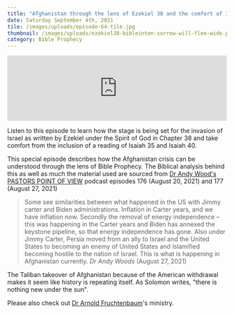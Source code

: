 ```yaml
---
title: "Afghanistan through the lens of Ezekiel 38 and the comfort of Isaiah "
date: Saturday September 4th, 2021
tile: /images/uploads/episode-64-tile.jpg
thumbnail: /images/uploads/ezekiel38-bibleinten-sorrow-will-flee-wide.png
category: Bible Prophecy
---
```

<iframe title="0064 - PROPHECY UPDATE - Sorrow and sighing will flee" allowtransparency="true" height="150" width="100%" style="border: none; min-width: min(100%, 430px);" scrolling="no" data-name="pb-iframe-player" src="https://www.podbean.com/player-v2/?i=p5wz7-10d0226-pb&from=pb6admin&share=1&download=1&rtl=0&fonts=Arial&skin=1&font-color=auto&btn-skin=7"></iframe>

Listen to this episode to learn how the stage is being set for the invasion of Israel as written by Ezekiel under the Spirit of God in Chapter 38 and take comfort from the inclusion of a reading of Isaiah 35 and Isaiah 40.   

This special episode describes how the Afghanistan crisis can be understood through the lens of Bible Prophecy.   The Biblical analysis behind this as well as much the material used are sourced from  [Dr Andy Wood's PASTORS POINT OF VIEW](https://music.amazon.com/podcasts/97d3232f-102a-49c7-a873-35f8a0efb18b/dr-andy-woods-pastor's-point-of-view)  podcast episodes 176 (August 20, 2021) and 177 (August 27, 2021)

> Some see similarities between what happened in the US with Jimmy carter and Biden administrations.   Inflation in Carter years, and we have inflation now.  Secondly the removal of energy independence – this was happening in the Carter years and Biden has annexed the keystone pipeline, so that energy independence has gone.   Also under Jimmy Carter, Persia moved from an ally to Israel and the United States to becoming an enemy of United States and Islamified becoming hostile to the nation of Israel.   This is what is happening in Afghanistan currently.   *Dr Andy Woods*  (August 27, 2021)

The Taliban takeover of Afghanistan because of the American withdrawal makes it seem like history is repeating itself.  As Solomon writes, "there is nothing new under the sun".   

Please also check out [Dr Arnold Fruchtenbaum](https://www.ariel.org/about/dr-fruchtenbaum)'s ministry.
